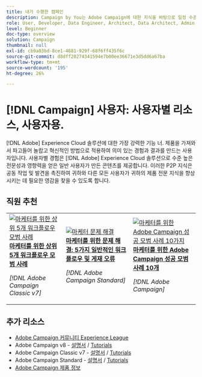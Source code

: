 ```yaml
---
title: 내가 수행한 캠페인
description: Campaign by You는 Adobe Campaign에 대한 지식을 바탕으로 일정 수준의 전문 지식과 영향력을 확보한 일반 사용자가 만든 사용자 생성 콘텐츠를 제공합니다.
role: User, Developer, Data Engineer, Architect, Data Architect, Admin, Leader
level: Beginner
doc-type: overview
solution: Campaign
thumbnail: null
exl-id: cb9a03bd-8ce1-4681-929f-68f6ff435f6c
source-git-commit: d8dff20274341594e7b00ee36671e3d5dd6a67ba
workflow-type: tm+mt
source-wordcount: '195'
ht-degree: 26%

---
```


# [!DNL Campaign] 사용자: 사용자별 리소스, 사용자용.

[!DNL Adobe] Experience Cloud 솔루션에 대한 가장 강력한 기능 너. 제품을 가져와서 파고들어 놀랍고 혁신적인 방법으로 적용하여 의미 있는 경험과 결과를 만드는 사용자입니다. 사용자별 경험은 [!DNL Adobe] Experience Cloud 솔루션으로 수준 높은 전문성과 영향력을 얻은 일반 사용자가 만든 콘텐츠를 제공합니다. 이러한 P2P 지식은 공동 작업 및 발견을 촉진하여 귀하와 다른 모든 사용자가 귀하의 제품 전문 지식을 향상시키는 데 필요한 영감을 찾을 수 있도록 합니다.

<div id="recs-overview-body-1"></div>
<div id="recs-overview-body-2"></div>
<div id="recs-overview-body-3"></div>
<div id="recs-overview-body-4"></div>
<div id="recs-overview-body-5"></div>
<div id="recs-overview-body-6"></div>

<div id="staff-picks-section">

## 직원 추천

<table>
<tr>
  <td>
    <a href="/help/campaign/ac-v7/workflow-best-practices-for-marketers.md">
      <img alt="마케터를 위한 상위 5개 워크플로우 모범 사례" src="https://video.tv.adobe.com/v/3410837?format=jpeg" />
    </a>
    <div>
      <a href="/help/campaign/ac-v7/workflow-best-practices-for-marketers.md">
    <strong>마케터를 위한 상위 5개 워크플로우 모범 사례</strong>
    </a>
    </div>
    <p>
    <em>[!DNL Adobe Campaign Classic v7]</em>
    <p>
  </td>
  <td>
    <a href="/help/campaign/acs/troubleshooting-for-marketers.md">
      <img alt="마케터 문제 해결" src="https://cdn.experienceleague.adobe.com/thumb/docs-campaign.png" />
    </a>
    <div>
      <a href="/help/campaign/acs/troubleshooting-for-marketers.md">
    <strong>마케터를 위한 문제 해결: 5가지 일반적인 워크플로우 및 게재 오류</strong>
    </a>
    </div>
    <p>
    <em>[!DNL Adobe Campaign Standard]</em>
    <p>
  </td>
  <td>
    <a href="/help/campaign/10-best-practices-for-marketers.md">
      <img alt="마케터를 위한 Adobe Campaign 성공 모범 사례 10가지" src="https://cdn.experienceleague.adobe.com/thumb/docs-campaign.png" />
    </a>
    <div>
      <a href="/help/campaign/10-best-practices-for-marketers.md">
    <strong>마케터를 위한 Adobe Campaign 성공 모범 사례 10개</strong>
    </a>
    </div>
    <p>
    <em>[!DNL Adobe Campaign]</em>
    <p>
  </td>
</tr>
</table>

</div>

## 추가 리소스

* [Adobe Campaign 커뮤니티 Experience League](https://experienceleaguecommunities.adobe.com/t5/adobe-analytics/ct-p/adobe-analytics-community)
* Adobe Campaign v8 - [설명서](https://experienceleague.adobe.com/docs/campaign-v8.html?lang=ko) / [Tutorials](https://experienceleague.adobe.com/docs/campaign-learn/tutorials/overview.html?lang=ko-KR)
* Adobe Campaign Classic v7 - [설명서](https://experienceleague.adobe.com/docs/campaign-classic.html) / [Tutorials](https://experienceleague.adobe.com/docs/campaign-classic-learn/tutorials/overview.html?lang=ko-KR)
* Adobe Campaign Standard - [설명서](https://experienceleague.adobe.com/docs/campaign-standard.html) / [Tutorials](https://experienceleague.adobe.com/docs/campaign-standard-learn/tutorials/overview.html?lang=ko-KR)
* [Adobe Campaign 제품 정보](https://business.adobe.com/products/campaign/adobe-campaign.html)

